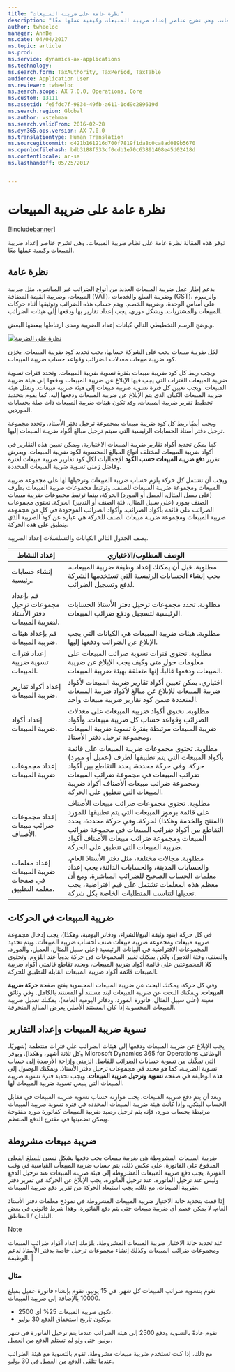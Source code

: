 ```yaml
---
title: "نظرة عامة على ضريبة المبيعات"
description: "توفر هذه المقالة نظرة عامة على نظام ضريبة المبيعات‬. وهي تشرح عناصر إعداد ضريبة المبيعات وكيفية عملها معًا."
author: twheeloc
manager: AnnBe
ms.date: 04/04/2017
ms.topic: article
ms.prod: 
ms.service: dynamics-ax-applications
ms.technology: 
ms.search.form: TaxAuthority, TaxPeriod, TaxTable
audience: Application User
ms.reviewer: twheeloc
ms.search.scope: AX 7.0.0, Operations, Core
ms.custom: 13111
ms.assetid: fe5fdc7f-9834-49fb-a611-1dd9c289619d
ms.search.region: Global
ms.author: vstehman
ms.search.validFrom: 2016-02-28
ms.dyn365.ops.version: AX 7.0.0
ms.translationtype: Human Translation
ms.sourcegitcommit: d421b161216d700f7819f1da8c0ca8ad089b5670
ms.openlocfilehash: bdb3188f533cf0cdb1e70c63891408e45d02418d
ms.contentlocale: ar-sa
ms.lasthandoff: 05/25/2017


---
```


# <a name="sales-tax-overview"></a>نظرة عامة على ضريبة المبيعات

[!include[banner](../includes/banner.md)]


توفر هذه المقالة نظرة عامة على نظام ضريبة المبيعات‬. وهي تشرح عناصر إعداد ضريبة المبيعات وكيفية عملها معًا.

<a name="overview"></a>نظرة عامة
--------

يدعم إطار عمل ضريبة المبيعات العديد من أنواع الضرائب غير المباشرة، مثل ضريبة المبيعات، وضريبة القيمة المضافة (VAT)، وضريبة السلع والخدمات (GST)، والرسوم على أساس الوحدة، وضريبة الخصم. ويتم حساب هذه الضرائب وتوثيقها أثناء حركات المبيعات والمشتريات. وبشكل دوري، يجب إعداد تقارير بها ودفعها إلى هيئات الضرائب.‬ 

ويوضح الرسم التخطيطي التالي كيانات إعداد الضريبة ومدى ارتباطها ببعضها البعض.

[![نظرة على الضريبة](./media/taxoverview1-300x209.jpg)](./media/taxoverview1.jpg) 

لكل ضريبة مبيعات يجب على الشركة حسابها، يجب تحديد كود ضريبة المبيعات. يخزن كود ضريبة مبيعات معدلات الضرائب وقواعد حساب ضريبة المبيعات. 

ويجب ربط كل كود ضريبة مبيعات بفترة تسوية ضريبة المبيعات. وتحدد فترات تسوية ضريبة المبيعات الفترات التي يجب فيها الإبلاغ عن ضريبة المبيعات ودفعها إلى هيئة ضريبة المبيعات. ويجب تعيين كل فترة تسوية ضريبة مبيعات إلى هيئة ضريبة مبيعات. وتمثل هيئة ضريبة المبيعات الكيان الذي يتم الإبلاغ عن ضريبة المبيعات ودفعها إليه. كما يقوم بتحديد تخطيط تقرير ضريبة المبيعات. وقد تكون هيئات ضريبة المبيعات ذات صلة بحسابات الموردين. 

ويجب أيضًا ربط كل كود ضريبة مبيعات بمجموعة ترحيل دفتر الأستاذ. وتحدد مجموعة ترحيل دفتر أستاذ الحسابات الرئيسية التي سيتم ترحيل مبالغ أكواد ضريبة المبيعات إليها. 

كما يمكن تحديد أكواد تقارير ضريبة المبيعات الاختيارية. ويمكن تعيين هذه التقارير في أكواد ضريبة المبيعات لمختلف أنواع المبالغ المحسوبة لكود ضريبة المبيعات. ويعرض تقرير **دفع ضريبة المبيعات حسب الكود** الإجماليات لكل كود تقارير ضريبة مبيعات لفترة وفاضل زمني تسوية ضريبة المبيعات المحددة. 

ويجب أن تشتمل كل حركة يلزم حساب ضريبة المبيعات وترحيلها لها على مجموعة ضريبة المبيعات ومجموعة ضريبة المبيعات للصنف. وترتبط مجموعات ضريبة المبيعات بطرف (على سبيل المثال، العميل أو المورد) الحركة، بينما ترتبط مجموعات ضريبة مبيعات الصنف بمورد (على سبيل المثال، فئة الصنف أو التدبير) الحركة. تحتوي مجموعات الضرائب على قائمة بأكواد الضرائب. وأكواد الضرائب الموجودة في كلٍ من مجموعة ضريبة المبيعات ومجموعة ضريبة مبيعات الصنف للحركة هي عبارة عن كود الضريبة الذي ينطبق على هذه الحركة. 

يصف الجدول التالي الكيانات والتسلسلات إعداد الضريبة.

| إعداد النشاط                                                  | الوصف المطلوب/الاختياري                                                                                                                                                                                                                                                                                         |
|-----------------------------------------------------------------|---------------------------------------------------------------------------------------------------------------------------------------------------------------------------------------------------------------------------------------------------------------------------------------------------------------------------|
| إنشاء حسابات رئيسية.                                           | مطلوبة. قبل أن يمكنك إعداد وظيفة ضريبة المبيعات، يجب إنشاء الحسابات الرئيسية التي تستخدمها الشركة لدفع وتسجيل الضرائب.                                                                                                                                                                             |
| قم بإعداد مجموعات ترحيل دفتر الأستاذ لضريبة المبيعات.                     | مطلوبة. تحدد مجموعات ترحيل دفتر الأستاذ الحسابات الرئيسية لتسجيل ودفع ضرائب المبيعات.                                                                                                                                                                                                                            |
| قم بإعداد هيئات ضريبة المبيعات.                                   | مطلوبة. هيئات ضريبة المبيعات هي الكيانات التي يجب الإبلاغ عن الضرائب ودفعها إليها.                                                                                                                                                                                                                                   |
| إعداد فترات تسوية ضريبة المبيعات.                            | مطلوبة. تحتوي فترات تسوية ضرائب المبيعات على معلومات حول متى وكيف يجب الإبلاغ عن ضريبة المبيعات ودفعها غالباً. إنها متعلقة بهيئة ضريبة المبيعات.                                                                                                                                                       |
| إعداد أكواد تقارير ضريبة المبيعات.                               | اختياري. يمكن تعيين أكواد تقارير ضريبة المبيعات لأكواد ضريبة المبيعات للإبلاغ عن مبالغ لأكواد ضريبة المبيعات المتعددة ضمن كود تقارير ضريبة مبيعات واحد.                                                                                                                                                                 |
| إعداد أكواد ضريبة المبيعات.                                         | مطلوبة. تحتوي أكواد ضريبة المبيعات على معدلات الضرائب وقواعد حساب كل ضريبة مبيعات. وأكواد ضريبة المبيعات مرتبطة بفترة تسوية ضريبة المبيعات ومجموعة ترحيل دفتر الأستاذ.                                                                                                                                        |
| إعداد مجموعات ضريبة المبيعات                                        | مطلوبة. تحتوي مجموعات ضريبة المبيعات على قائمة بأكواد المبيعات التي يتم تطبيقها لطرف (عميل أو مورد) حركة. وفي حركة محددة، يحدد التقاطع بين أكواد ضرائب المبيعات في مجموعة ضرائب المبيعات ومجموعة ضرائب مبيعات الأصناف أكواد ضريبة المبيعات التي تنطبق على الحركة.                  |
| إعداد مجموعات ضرائب مبيعات الأصناف.                                   | مطلوبة. تحتوي مجموعات ضرائب مبيعات الأصناف على قائمة برموز المبيعات التي يتم تطبيقها للمورد (المنتج والخدمة وهكذا) لحركة. وفي حركة محددة، يحدد التقاطع بين أكواد ضرائب المبيعات في مجموعة ضرائب المبيعات ومجموعة ضرائب مبيعات الأصناف أكواد ضريبة المبيعات التي تنطبق على الحركة. |
| إعداد معلمات ضريبة المبيعات في صفحات معلمة التطبيق. | مطلوبة. مجالات مختلفة، مثل دفتر الأستاذ العام، والحسابات المدينة، والحسابات الدائنة، يجب إعداد معلمات الحساب الصحيح للضرائب المباشرة. ومع أن معظم هذه المعلمات تشتمل على قيم افتراضية، يجب تعديلها لتناسب المتطلبات الخاصة بكل شركة.                                          |

## <a name="sales-tax-on-transactions"></a>ضريبة المبيعات في الحركات
في كل حركة (بنود وثيقة البيع/الشراء، ودفاتر اليومية، وهكذا)، يجب إدخال مجموعة ضريبة مبيعات ومجموعة ضريبة مبيعات صنف لحساب ضريبة المبيعات. ويتم تحديد المجموعات الافتراضية في البيانات الرئيسية (على سبيل المثال، العميل، والمورد، والصنف، وفئة التدبير)، ولكن يمكنك تغيير المجموعات في حركة يدوياً عند اللزوم. وتحتوي كلا المجموعتين على قائمة أكواد ضريبة المبيعات، ويحدد تقاطع قائمتي أكواد ضريبة المبيعات قائمة أكواد ضريبة المبيعات القابلة للتطبيق للحركة. 

وفي كل حركة، يمكنك البحث عن ضريبة المبيعات المحسوبة بفتح صفحة **حركة ضريبة المبيعات**. ويمكنك البحث عن ضريبة المبيعات لبند مستند أو المستند بالكامل. وفي وثائق معينة (على سبيل المثال، فاتورة المورد، ودفاتر اليومية العامة)، يمكنك تعديل ضريبة المبيعات المحسوبة إذا كان المستند الأصلي يعرض المبالغ المنحرفة.

## <a name="sales-tax-settlement-and-reporting"></a>تسوية ضريبة المبيعات وإعداد التقارير
يجب الإبلاغ عن ضريبة المبيعات ودفعها إلى هيئات الضرائب على فترات منتظمة (شهريًا، وكل ثلاثة أشهر، وهكذا). ويوفر Microsoft Dynamics 365 for Operations الوظائف التي تمكّنك من تسوية حسابات الضرائب للفاصل الزمني وإزاحة الأرصدة إلى حساب تسوية الضريبة، كما هو محدد في مجموعات ترحيل دفتر الأستاذ. ويمكنك الوصول إلى هذه الوظيفة في صفحة **تسوية وترحيل ضريبة المبيعات**. ويجب تحديد فترة تسوية ضريبة المبيعات التي ينبغي تسوية ضريبة المبيعات لها.‬ 

وبعد أن يتم دفع ضريبة المبيعات، يجب موازنة حساب تسوية ضريبة المبيعات في مقابل الحساب البنكي. وإذا كانت هيئة ضريبة المبيعات المحددة في فترة تسوية ضريبة المبيعات مرتبطة بحساب مورد، فإنه يتم ترحيل رصيد ضريبة المبيعات كفاتورة مورد مفتوحة ويمكن تضمينها في مقترح الدفع المنتظم.

## <a name="conditional-sales-tax"></a>ضريبة مبيعات مشروطة
ضريبة المبيعات المشروطة هي ضريبة مبيعات يجب دفعها بشكلٍ نسبي للمبلغ الفعلي المدفوع على الفاتورة. على عكس ذلك، يتم حساب ضريبة المبيعات القياسية في وقت الفوترة.‬ يجب دفع ضريبة المبيعات المشروطة إلى هيئة ضريبة المبيعات عند ترحيل الدفع وليس عند ترحيل الفاتورة. عند ترحيل الفاتورة، يجب الإبلاغ عن الحركة في تقرير دفتر ضريبة المبيعات. مع ذلك، يجب استبعاد الحركة من تقرير دفع ضريبة المبيعات. 

إذا قمت بتحديد خانة الاختيار ضريبة المبيعات المشروطة في نموذج معلمات دفتر الأستاذ العام، لا يمكن خصم أي ضريبة مبيعات حتى يتم دفع الفاتورة. وهذا شرط قانوني في بعض البلدان / المناطق.

> [!NOTE]
> عند تحديد خانة الاختيار ضريبة المبيعات المشروطة، يلزمك إعداد أكواد ضرائب المبيعات ومجموعات ضرائب المبيعات وكذلك إنشاء مجموعات ترحيل خاصة بدفتر الأستاذ لدعم الوظيفة. |

###  <a name="example"></a>مثال

تقوم بتسوية ضرائب المبيعات كل شهر. في 15 يونيو، تقوم بإنشاء فاتورة عميل بمبلغ 10000 بالإضافة إلى ضريبة المبيعات.
-   تكون ضريبة المبيعات 25% أي 2500.
-   ويكون تاريخ استحقاق الدفع 30 يوليو.

تقوم عادةً بالتسوية ودفع 2500 إلى هيئة الضرائب عندما يتم ترحيل الفاتورة في شهر يونيو، حتى ولو لم تستلم الدفع من العميل. 

مع ذلك، إذا كنت تستخدم ضريبة مبيعات مشروطة، تقوم بالتسوية مع هيئة الضرائب عندما تتلقى الدفع من العميل في 30 يوليو.




